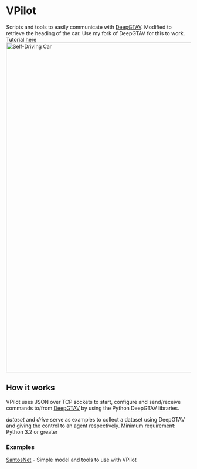 # VPilot
Scripts and tools to easily communicate with [DeepGTAV](https://github.com/half-potato/DeepGTAV). Modified to retrieve the heading of the car. Use my fork of DeepGTAV for this to work. Tutorial [here](simplifyrobotics.wordpress.com/2017/10/04/recording-data-in-gta-v/)
<img src="http://forococheselectricos.com/wp-content/uploads/2016/07/tesla-autopilot-1.jpg" alt="Self-Driving Car" width="900px">

## How it works

VPilot uses JSON over TCP sockets to start, configure and send/receive commands to/from [DeepGTAV](https://github.com/ai-tor/DeepGTAV) by using the Python DeepGTAV libraries. 

_dataset_ and _drive_ serve as examples to collect a dataset using DeepGTAV and giving the control to an agent respectively. Minimum requirement: Python 3.2 or greater

### Examples

[SantosNet](https://github.com/cpgeier/SantosNet) - Simple model and tools to use with VPilot
